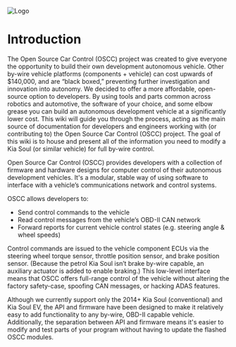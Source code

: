 ![Logo](https://raw.githubusercontent.com/wiki/PolySync/OSCC/images/oscc_logo_title.png)

# Introduction

The Open Source Car Control (OSCC) project was created to give everyone the opportunity to build their own development autonomous vehicle. Other by-wire vehicle platforms (components + vehicle) can cost upwards of $140,000, and are “black boxed,” preventing further investigation and innovation into autonomy. We decided to offer a more affordable, open-source option to developers. By using tools and parts common across robotics and automotive, the software of your choice, and some elbow grease you can build an autonomous development vehicle at a significantly lower cost.
This wiki will guide you through the process, acting as the main source of documentation for developers and engineers working with (or contributing to) the Open Source Car Control (OSCC) project. The goal of this wiki is to house and present all of the information you need to modify a Kia Soul (or similar vehicle) for full by-wire control.

Open Source Car Control (OSCC) provides developers with a collection of firmware and hardware designs for computer control of their autonomous development vehicles. It's a modular, stable way of using software to interface with a vehicle’s communications network and control systems.

OSCC allows developers to:

* Send control commands to the vehicle
* Read control messages from the vehicle’s OBD-II CAN network
* Forward reports for current vehicle control states (e.g. steering angle & wheel speeds) 

Control commands are issued to the vehicle component ECUs via the steering wheel torque sensor, throttle position sensor, and brake position sensor. (Because the petrol Kia Soul isn’t brake by-wire capable, an auxiliary actuator is added to enable braking.) This low-level interface means that OSCC offers full-range control of the vehicle without altering the factory safety-case, spoofing CAN messages, or hacking ADAS features.

Although we currently support only the 2014+ Kia Soul (conventional) and Kia Soul EV, the API and firmware have been designed to make it relatively easy to add functionality to any by-wire, OBD-II capable vehicle. Additionally, the separation between API and firmware means it's easier to modify and test parts of your program without having to update the flashed OSCC modules.
